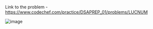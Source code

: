 Link to the problem - https://www.codechef.com/practice/DSAPREP_01/problems/LUCNUM


![image](https://github.com/Haleshot/Competitive-Programming/assets/57552973/3c576f48-dacb-407e-a40d-319ffe60bc77)
